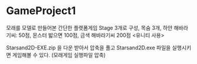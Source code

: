 # GameProject1
모래를 모델로 만들어본 간단한 플랫폼게임
Stage 3개로 구성, 목숨 3개, 하얀 해바라기씨: 50점, 몬스터 밟으면 100점, 금색 해바라기씨 200점
<유니티 사용>

Starsand2D-EXE.zip 을 다운 받아서 압축을 풀고 Starsand2D.exe 파일을 실행시키면 게임해볼 수 있다.
(모래게임 실행파일 압축) 
